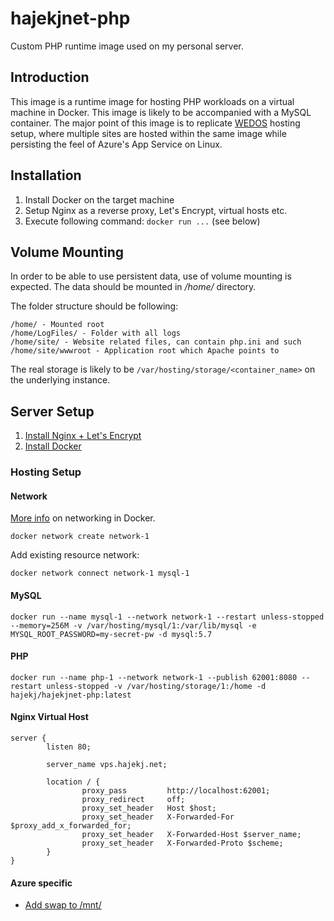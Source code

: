 # hajekjnet-php
Custom PHP runtime image used on my personal server.

## Introduction
This image is a runtime image for hosting PHP workloads on a virtual machine in Docker. This image is likely to be accompanied with a MySQL container. The major point of this image is to replicate [WEDOS](https://wedos.cz) hosting setup, where multiple sites are hosted within the same image while persisting the feel of Azure's App Service on Linux.

## Installation
1. Install Docker on the target machine
1. Setup Nginx as a reverse proxy, Let's Encrypt, virtual hosts etc.
1. Execute following command: `docker run ...` (see below)

## Volume Mounting
In order to be able to use persistent data, use of volume mounting is expected. The data should be mounted in _/home/_ directory.

The folder structure should be following:
```
/home/ - Mounted root
/home/LogFiles/ - Folder with all logs
/home/site/ - Website related files, can contain php.ini and such
/home/site/wwwroot - Application root which Apache points to
```
The real storage is likely to be `/var/hosting/storage/<container_name>` on the underlying instance.

## Server Setup
1. [Install Nginx + Let's Encrypt](https://www.digitalocean.com/community/tutorials/how-to-secure-nginx-with-let-s-encrypt-on-ubuntu-16-04)
1. [Install Docker](https://docs.docker.com/install/linux/docker-ce/ubuntu/)

### Hosting Setup
#### Network
[More info](https://docs.docker.com/network/bridge/#connect-a-container-to-a-user-defined-bridge) on networking in Docker.
```
docker network create network-1
```
Add existing resource network:
```
docker network connect network-1 mysql-1
```
#### MySQL
```
docker run --name mysql-1 --network network-1 --restart unless-stopped --memory=256M -v /var/hosting/mysql/1:/var/lib/mysql -e MYSQL_ROOT_PASSWORD=my-secret-pw -d mysql:5.7
```
#### PHP
```
docker run --name php-1 --network network-1 --publish 62001:8080 --restart unless-stopped -v /var/hosting/storage/1:/home -d hajekj/hajekjnet-php:latest
```
#### Nginx Virtual Host
```
server {
        listen 80;

        server_name vps.hajekj.net;

        location / {
                proxy_pass         http://localhost:62001;
                proxy_redirect     off;
                proxy_set_header   Host $host;
                proxy_set_header   X-Forwarded-For $proxy_add_x_forwarded_for;
                proxy_set_header   X-Forwarded-Host $server_name;
                proxy_set_header   X-Forwarded-Proto $scheme;
        }
}
```
#### Azure specific
* [Add swap to /mnt/](https://support.microsoft.com/en-us/help/4010058/how-to-add-a-swap-file-in-linux-azure-virtual-machines)
